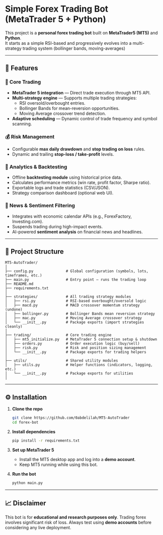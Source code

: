 # Simple Forex Trading Bot (MetaTrader 5 + Python)

This project is a **personal forex trading bot** built on **MetaTrader5 (MT5)** and **Python**.  
It starts as a simple RSI-based and progressively evolves into a multi-strategy trading system (bollinger bands, moving-averages)

---

## 🚀 Features

### 🎯 Core Trading
- **MetaTrader 5 integration** — Direct trade execution through MT5 API.  
- **Multi-strategy engine** — Supports multiple trading strategies:
  - RSI oversold/overbought entries.
  - Bollinger Bands for mean-reversion opportunities.
  - Moving Average crossover trend detection.
- **Adaptive scheduling** — Dynamic control of trade frequency and symbol scanning.

### 💰 Risk Management
- Configurable **max daily drawdown** and **stop trading on loss** rules.  
- Dynamic and trailing **stop-loss / take-profit** levels.  

### 🧮 Analytics & Backtesting
- Offline **backtesting module** using historical price data.  
- Calculates performance metrics (win rate, profit factor, Sharpe ratio).  
- Exportable logs and trade statistics (CSV/JSON).  
- Strategy comparison dashboard (optional web UI).

### 📰 News & Sentiment Filtering
- Integrates with economic calendar APIs (e.g., ForexFactory, Investing.com).  
- Suspends trading during high-impact events.  
- AI-powered **sentiment analysis** on financial news and headlines.  

---

## 📂 Project Structure
```
MT5-AutoTrader/
│
├── config.py               # Global configuration (symbols, lots, timeframes, etc.)
├── main.py                 # Entry point — runs the trading loop
├── README.md
├── requirements.txt
│
├── strategies/             # All trading strategy modules
│   ├── rsi.py              # RSI-based overbought/oversold logic
│   ├── macd.py             # MACD crossover momentum strategy (undone)
│   ├── bollinger.py        # Bollinger Bands mean reversion strategy
│   ├── mac.py              # Moving Average crossover strategy
│   └── __init__.py         # Package exports (import strategies cleanly)
│
├── trading/                # Core trading engine
│   ├── mt5_initialize.py   # MetaTrader 5 connection setup & shutdown
│   ├── orders.py           # Order execution logic (buy/sell)
│   ├── risk.py             # Risk and position sizing management
│   └── __init__.py         # Package exports for trading helpers
│
├── utils/                  # Shared utility modules
│   ├── utils.py            # Helper functions (indicators, logging, etc.)
│   └── __init__.py         # Package exports for utilities
│
```

---

## ⚙️ Installation

1. **Clone the repo**
   ```bash
   git clone https://github.com/0abdelilah/MT5-AutoTrader
   cd forex-bot
   ```

2. **Install dependencies**
   ```bash
   pip install -r requirements.txt
   ```

3. **Set up MetaTrader 5**
   - Install the MT5 desktop app and log into a **demo account**.
   - Keep MT5 running while using this bot.

4. **Run the bot**
   ```bash
   python main.py
   ```

---

## 📈 Disclaimer
This bot is for **educational and research purposes only**.
Trading forex involves significant risk of loss.
Always test using **demo accounts** before considering any live deployment.
